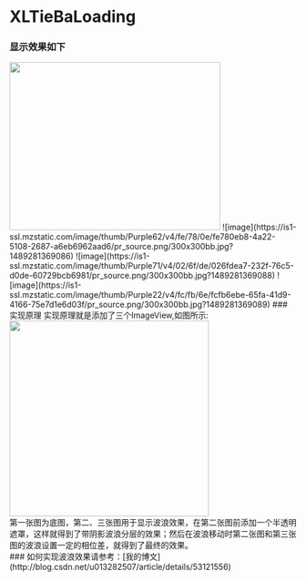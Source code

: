 # XLTieBaLoading
### 显示效果如下
<img src="https://github.com/mengxianliang/XLTieBaLoading/blob/master/Image/1.gif" width=370 height=295 />
![image](https://is1-ssl.mzstatic.com/image/thumb/Purple62/v4/fe/78/0e/fe780eb8-4a22-5108-2687-a6eb6962aad6/pr_source.png/300x300bb.jpg?1489281369086)
![image](https://is1-ssl.mzstatic.com/image/thumb/Purple71/v4/02/6f/de/026fdea7-232f-76c5-d0de-60729bcb6981/pr_source.png/300x300bb.jpg?1489281369088)
![image](https://is1-ssl.mzstatic.com/image/thumb/Purple22/v4/fc/fb/6e/fcfb6ebe-65fa-41d9-4166-75e7d1e6d03f/pr_source.png/300x300bb.jpg?1489281369089)
### 实现原理
实现原理就是添加了三个ImageView,如图所示:
<br>
<img src="https://github.com/mengxianliang/XLTieBaLoading/blob/master/Image/explain.png" width=350 height=344 />
<br>
第一张图为底图，第二、三张图用于显示波浪效果，在第二张图前添加一个半透明遮罩，这样就得到了带阴影波浪分层的效果；然后在波浪移动时第二张图和第三张图的波浪设置一定的相位差，就得到了最终的效果。
<br>
### 如何实现波浪效果请参考：[我的博文](http://blog.csdn.net/u013282507/article/details/53121556)

